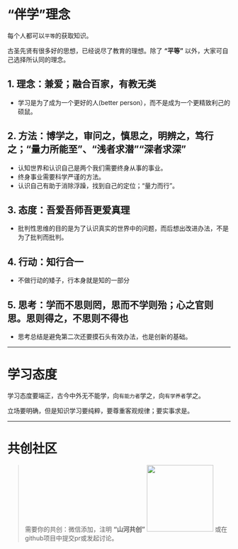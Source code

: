 # “伴学”理念

每个人都可以`平等`的获取知识。

古圣先贤有很多好的思想，已经说尽了教育的理想。除了 **“平等”** 以外，大家可自己选择所认同的理念。


## 1. 理念：兼爱；融合百家，有教无类

- 学习是为了成为一个更好的人(better person），而不是成为一个更精致利己的硕鼠。

## 2. 方法：博学之，审问之，慎思之，明辨之，笃行之；“量力所能至”、“浅者求潜”“深者求深”

- 认知世界和认识自己是两个我们需要终身从事的事业。
- 终身事业需要科学严谨的方法。
- 认识自己有助于消除浮躁，找到自己的定位；“量力而行”。

## 3. 态度：吾爱吾师吾更爱真理

- 批判性思维的目的是为了认识真实的世界中的问题，而后想出改进办法，不是为了批判而批判。

## 4. 行动：知行合一

- 不做行动的矮子，行本身就是知的一部分

## 5. 思考：学而不思则罔，思而不学则殆；心之官则思。思则得之，不思则不得也

- 思考总结是避免第二次还要摸石头有效办法，也是创新的基础。

----

# 学习态度

学习态度要端正，古今中外无不能学，向`有能力者`学之，向`有学养者`学之。

立场要明确，但是知识学习要纯粹，要尊重客观规律；要实事求是。

----

# 共创社区

> 需要你的共创：微信添加，注明 **“山河共创”**
> <img src="https://m.lifepage.cc/ewx_qrcode.png" width="150" height="150" />
> 或在github项目中提交pr或发起讨论。
